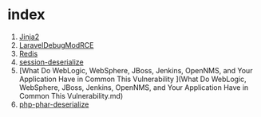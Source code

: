 # index

1) [Jinja2](Jinja2.md)  
2) [LaravelDebugModRCE ](LaravelDebugModRCE.md)  
3) [Redis ](Redis.md)  
4) [session-deserialize](session-deserialize.md)  
5) [What Do WebLogic, WebSphere, JBoss, Jenkins, OpenNMS, and Your Application Have in Common This Vulnerability ](What Do WebLogic, WebSphere, JBoss, Jenkins, OpenNMS, and Your Application Have in Common This Vulnerability.md)   
5) [php-phar-deserialize](us-18-Thomas-Its-A-PHP-Unserialization-Vulnerability-Jim-But-Not-As-We-Know-It-wp.pdf)  

 